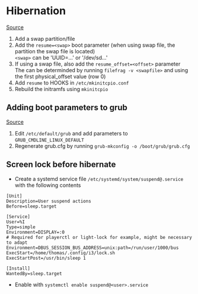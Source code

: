 # Hibernation
[Source](https://wiki.archlinux.org/index.php/Power_management/Suspend_and_hibernate#Hibernation)
1. Add a swap partition/file
2. Add the `resume=<swap>` boot parameter (when using swap file, the partition the swap file is located)  
	`<swap>` can be 'UUID=...' or '/dev/sd...'
3. If using a swap file, also add the `resume_offset=<offset>` parameter  
	The <offset> can be determinded by running `filefrag -v <swapfile>` and using the first physical_offset value (row 0)
4. Add `resume` to HOOKS in `/etc/mkinitcpio.conf`
5. Rebuild the initramfs using `mkinitcpio`

## Adding boot parameters to grub
[Source](https://wiki.archlinux.org/index.php/Kernel_parameters#GRUB)
1. Edit `/etc/default/grub` and add parameters to `GRUB_CMDLINE_LINUX_DEFAULT`
2. Regenerate grub.cfg by running `grub-mkconfig -o /boot/grub/grub.cfg`

## Screen lock before hibernate
- Create a systemd service file `/etc/systemd/system/suspend@.service` with the following contents 

```
[Unit]
Description=User suspend actions
Before=sleep.target

[Service]
User=%I
Type=simple
Environment=DISPLAY=:0
# Required for playerctl or light-lock for example, might be necessary to adapt
Environment=DBUS_SESSION_BUS_ADDRESS=unix:path=/run/user/1000/bus 
ExecStart=/home/thomas/.config/i3/lock.sh
ExecStartPost=/usr/bin/sleep 1

[Install]
WantedBy=sleep.target
```

- Enable with `systemctl enable suspend@<user>.service`

